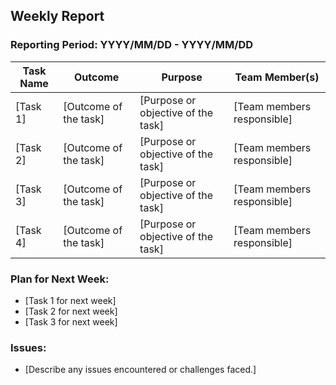 ## **Weekly Report**

### **Reporting Period:** YYYY/MM/DD - YYYY/MM/DD

| **Task Name** | **Outcome**           | **Purpose**                        | **Team Member(s)**         |
| ------------- | --------------------- | ---------------------------------- | -------------------------- |
| [Task 1]      | [Outcome of the task] | [Purpose or objective of the task] | [Team members responsible] |
| [Task 2]      | [Outcome of the task] | [Purpose or objective of the task] | [Team members responsible] |
| [Task 3]      | [Outcome of the task] | [Purpose or objective of the task] | [Team members responsible] |
| [Task 4]      | [Outcome of the task] | [Purpose or objective of the task] | [Team members responsible] |

### **Plan for Next Week:**

- [Task 1 for next week]
- [Task 2 for next week]
- [Task 3 for next week]

### **Issues:**

- [Describe any issues encountered or challenges faced.]
